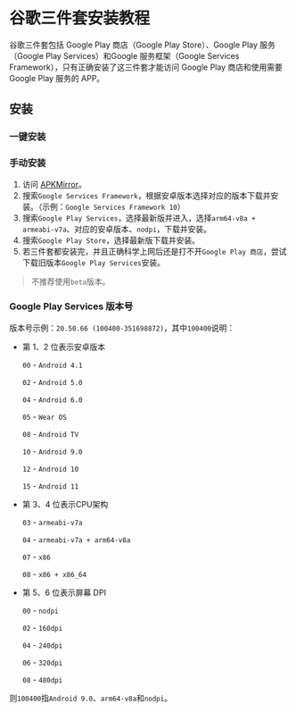 # 谷歌三件套安装教程


谷歌三件套包括 Google Play 商店（Google Play Store）、Google Play 服务（Google Play Services）和Google 服务框架（Google Services Framework），只有正确安装了这三件套才能访问 Google Play 商店和使用需要 Google Play 服务的 APP。

<!--more-->

## 安装

### 一键安装

### 手动安装

1. 访问 [APKMirror](https://www.apkmirror.com/)。
2. 搜索`Google Services Framework`，根据安卓版本选择对应的版本下载并安装。（示例：`Google Services Framework 10`）
3. 搜索`Google Play Services`，选择最新版并进入，选择`arm64-v8a + armeabi-v7a`、对应的安卓版本、`nodpi`，下载并安装。
4. 搜索`Google Play Store`，选择最新版下载并安装。
5. 若三件套都安装完，并且正确科学上网后还是打不开`Google Play 商店`，尝试下载旧版本`Google Play Services`安装。

> 不推荐使用`beta`版本。

### Google Play Services 版本号

版本号示例：`20.50.66 (100400-351698872)`，其中`100400`说明：

- 第 1、2 位表示安卓版本

   `00` - `Android 4.1`

   `02` - `Android 5.0`

   `04` - `Android 6.0`

   `05` - `Wear OS`

   `08` - `Android TV`

   `10` - `Android 9.0`

   `12` - `Android 10`

   `15` - `Android 11`

- 第 3、4 位表示CPU架构

   `03` - `armeabi-v7a`

   `04` - `armeabi-v7a + arm64-v8a`

   `07` - `x86`

   `08` - `x86 + x86_64`

- 第 5、6 位表示屏幕 DPI

   `00` - `nodpi`

   `02` - `160dpi`

   `04` - `240dpi`

   `06` - `320dpi`

   `08` - `480dpi`

则`100400`指`Android 9.0`、`arm64-v8a`和`nodpi`。

